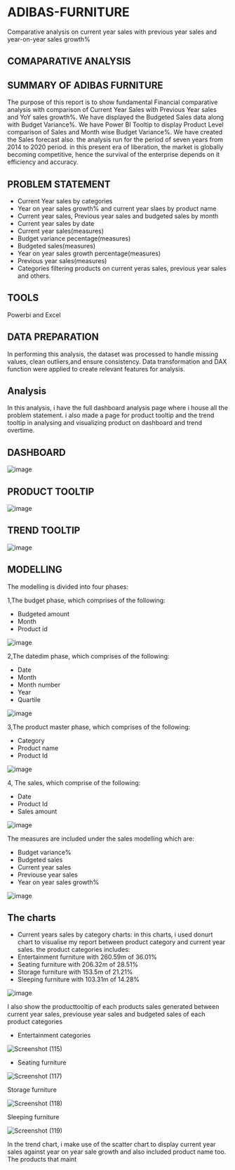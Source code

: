 # ADIBAS-FURNITURE
Comparative analysis on current year sales with previous year sales and year-on-year sales growth%

## COMAPARATIVE ANALYSIS

## SUMMARY OF ADIBAS FURNITURE
The purpose of this report is to show fundamental Financial comparative analysis with comparison of Current Year Sales with Previous Year sales and YoY sales growth%. We have displayed the Budgeted Sales data along with Budget Variance%. We have Power BI Tooltip to display Product Level comparison of Sales and Month wise Budget Variance%. We have created the Sales forecast also. the analysis run for the period of seven years from 2014 to 2020 period. in this present era of liberation, the market is globally becoming competitive, hence the survival of the enterprise depends on it efficiency and accuracy.

## PROBLEM STATEMENT
* Current Year sales by categories
* Year on year sales growth% and current year slaes by product name
* Current year sales, Previous year sales and budgeted sales by month
* Current year sales by date
* Current year sales(measures)
* Budget variance pecentage(measures)
* Budgeted sales(measures)
* Year on year sales growth percentage(measures)
* Previous year sales(measures)
* Categories filtering products on current yeras sales, previous year sales and others.

## TOOLS
Powerbi and Excel

## DATA PREPARATION
In performing this analysis, the dataset was processed to handle missing values, clean outliers,and ensure consistency. Data transformation and DAX function were applied to create relevant features for analysis.
 
## Analysis
In this analysis, i have the full dashboard analysis page where i house all the problem statement. i also made a page for product tooltip and the trend tooltip in analysing and visualizing product on dashboard and trend overtime. 
## DASHBOARD
![image](https://github.com/Bolaji10430/ADIBAS-FURNITURE/assets/124039605/6460257a-f7c7-4041-83d8-fe75ad9c6faa)

## PRODUCT TOOLTIP
![image](https://github.com/Bolaji10430/ADIBAS-FURNITURE/assets/124039605/c9120c24-086f-4e33-88cf-0a5eec9c3fb9)

## TREND TOOLTIP
![image](https://github.com/Bolaji10430/ADIBAS-FURNITURE/assets/124039605/38162e20-119c-4211-b742-7be32fd04e6f)

## MODELLING
The modelling is divided into four phases:

1,The budget phase, which comprises of the following:
* Budgeted amount
* Month
* Product id

![image](https://github.com/Bolaji10430/ADIBAS-FURNITURE/assets/124039605/cab84bfb-6f86-45c5-9ecf-5ca58e14b557)

2,The datedim phase, which comprises of the following:
* Date
* Month
* Month number
* Year
* Quartile

![image](https://github.com/Bolaji10430/ADIBAS-FURNITURE/assets/124039605/563862ed-a01c-421d-bfe7-8767f5f53510)

3,The product master phase, which comprises of the following:
* Category
* Product name
* Product Id

![image](https://github.com/Bolaji10430/ADIBAS-FURNITURE/assets/124039605/c28e322d-22c0-4a73-9677-849d3a7439e1)

4, The sales, which comprise of the following:
*  Date
*  Product Id
*  Sales amount

![image](https://github.com/Bolaji10430/ADIBAS-FURNITURE/assets/124039605/666a1059-4c05-4589-a898-59ac4ea951f0)

The measures are included under the sales modelling which are:
* Budget variance%
* Budgeted sales
* Current year sales
* Previouse year sales
* Year on year sales growth%

![image](https://github.com/Bolaji10430/ADIBAS-FURNITURE/assets/124039605/ed6eff1a-442e-489d-bdbe-b9f6e78079ae)

## The charts

* Current years sales by category charts:
in this charts, i used donurt chart to visualise my report between product category and current year sales. the product categories includes: 
* Entertainment furniture with 260.59m of 36.01%
* Seating furniture with 206.32m of 28.51%
* Storage furniture with 153.5m of 21.21%
* Sleeping furniture with 103.31m of 14.28%

![image](https://github.com/Bolaji10430/ADIBAS-FURNITURE/assets/124039605/8f35abbf-c166-4199-a777-cf3655719388)

I also show the producttooltip of each products sales generated between current year sales, previouse year sales and budgeted sales of each product categories
 * Entertainment categories
 
 ![Screenshot (115)](https://github.com/Bolaji10430/ADIBAS-FURNITURE/assets/124039605/dea55b83-5a8e-458b-a8df-2c7e4d71fadb)

* Seating furniture

![Screenshot (117)](https://github.com/Bolaji10430/ADIBAS-FURNITURE/assets/124039605/dbcf2e3f-2fd3-4210-83c5-d6a216f2cb5c)

Storage furniture

![Screenshot (118)](https://github.com/Bolaji10430/ADIBAS-FURNITURE/assets/124039605/d6843a37-9d55-4a60-996d-b9568523add3)

Sleeping furniture

![Screenshot (119)](https://github.com/Bolaji10430/ADIBAS-FURNITURE/assets/124039605/a57b0257-5f4a-4ae1-9508-c8e7d2d1c6ec)


In the trend chart, i make use of the scatter chart to display current year sales against year on year sale growth and also 
included product name too. 
The products that maint




